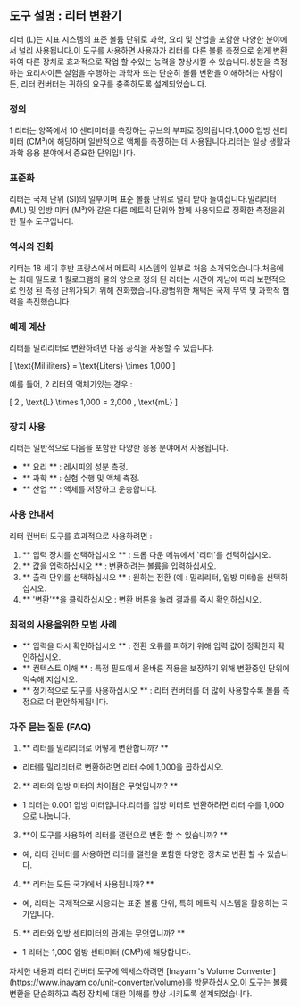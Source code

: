 ## 도구 설명 : 리터 변환기

리터 (L)는 지표 시스템의 표준 볼륨 단위로 과학, 요리 및 산업을 포함한 다양한 분야에서 널리 사용됩니다.이 도구를 사용하면 사용자가 리터를 다른 볼륨 측정으로 쉽게 변환하여 다른 장치로 효과적으로 작업 할 수있는 능력을 향상시킬 수 있습니다.성분을 측정하는 요리사이든 실험을 수행하는 과학자 또는 단순히 볼륨 변환을 이해하려는 사람이든, 리터 컨버터는 귀하의 요구를 충족하도록 설계되었습니다.

### 정의

1 리터는 양쪽에서 10 센티미터를 측정하는 큐브의 부피로 정의됩니다.1,000 입방 센티미터 (CM³)에 해당하며 일반적으로 액체를 측정하는 데 사용됩니다.리터는 일상 생활과 과학 응용 분야에서 중요한 단위입니다.

### 표준화

리터는 국제 단위 (SI)의 일부이며 표준 볼륨 단위로 널리 받아 들여집니다.밀리리터 (ML) 및 입방 미터 (M³)와 같은 다른 메트릭 단위와 함께 사용되므로 정확한 측정을위한 필수 도구입니다.

### 역사와 진화

리터는 18 세기 후반 프랑스에서 메트릭 시스템의 일부로 처음 소개되었습니다.처음에는 최대 밀도로 1 킬로그램의 물의 양으로 정의 된 리터는 시간이 지남에 따라 보편적으로 인정 된 측정 단위가되기 위해 진화했습니다.광범위한 채택은 국제 무역 및 과학적 협력을 촉진했습니다.

### 예제 계산

리터를 밀리리터로 변환하려면 다음 공식을 사용할 수 있습니다.

\[ \text{Milliliters} = \text{Liters} \times 1,000 \]

예를 들어, 2 리터의 액체가있는 경우 :

\[ 2 \, \text{L} \times 1,000 = 2,000 \, \text{mL} \]

### 장치 사용

리터는 일반적으로 다음을 포함한 다양한 응용 분야에서 사용됩니다.

- ** 요리 ** : 레시피의 성분 측정.
- ** 과학 ** : 실험 수행 및 액체 측정.
- ** 산업 ** : 액체를 저장하고 운송합니다.

### 사용 안내서

리터 컨버터 도구를 효과적으로 사용하려면 :

1. ** 입력 장치를 선택하십시오 ** : 드롭 다운 메뉴에서 '리터'를 선택하십시오.
2. ** 값을 입력하십시오 ** : 변환하려는 볼륨을 입력하십시오.
3. ** 출력 단위를 선택하십시오 ** : 원하는 전환 (예 : 밀리리터, 입방 미터)을 선택하십시오.
4. ** '변환'**을 클릭하십시오 : 변환 버튼을 눌러 결과를 즉시 확인하십시오.

### 최적의 사용을위한 모범 사례

- ** 입력을 다시 확인하십시오 ** : 전환 오류를 피하기 위해 입력 값이 정확한지 확인하십시오.
- ** 컨텍스트 이해 ** : 특정 필드에서 올바른 적용을 보장하기 위해 변환중인 단위에 익숙해 지십시오.
- ** 정기적으로 도구를 사용하십시오 ** : 리터 컨버터를 더 많이 사용할수록 볼륨 측정으로 더 편안하게됩니다.

### 자주 묻는 질문 (FAQ)

1. ** 리터를 밀리리터로 어떻게 변환합니까? **
- 리터를 밀리리터로 변환하려면 리터 수에 1,000을 곱하십시오.

2. ** 리터와 입방 미터의 차이점은 무엇입니까? **
- 1 리터는 0.001 입방 미터입니다.리터를 입방 미터로 변환하려면 리터 수를 1,000으로 나눕니다.

3. **이 도구를 사용하여 리터를 갤런으로 변환 할 수 있습니까? **
- 예, 리터 컨버터를 사용하면 리터를 갤런을 포함한 다양한 장치로 변환 할 수 있습니다.

4. ** 리터는 모든 국가에서 사용됩니까? **
- 예, 리터는 국제적으로 사용되는 표준 볼륨 단위, 특히 메트릭 시스템을 활용하는 국가입니다.

5. ** 리터와 입방 센티미터의 관계는 무엇입니까? **
- 1 리터는 1,000 입방 센티미터 (CM³)에 해당합니다.

자세한 내용과 리터 컨버터 도구에 액세스하려면 [Inayam 's Volume Converter] (https://www.inayam.co/unit-converter/volume)를 방문하십시오.이 도구는 볼륨 변환을 단순화하고 측정 장치에 대한 이해를 향상 시키도록 설계되었습니다.